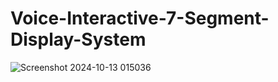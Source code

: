 # Voice-Interactive-7-Segment-Display-System
![Screenshot 2024-10-13 015036](https://github.com/user-attachments/assets/b2824dc3-1039-4a85-95cd-694e7f0a15ea)
